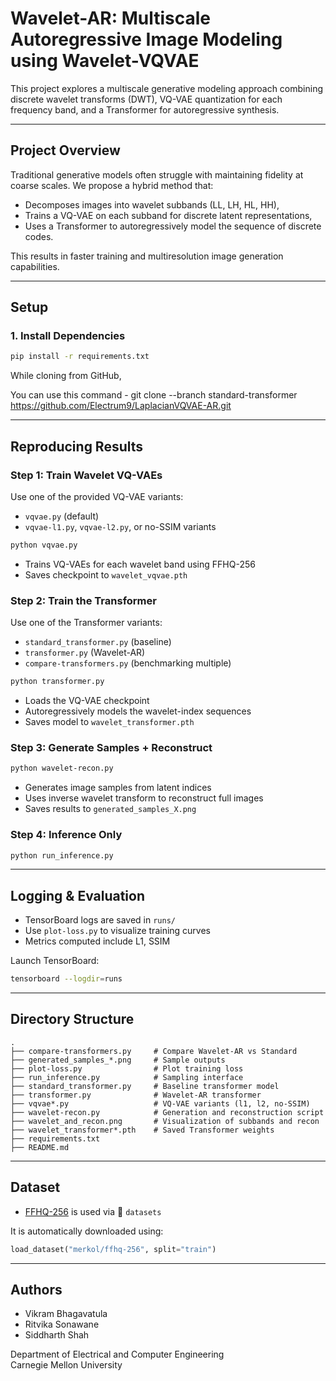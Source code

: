 # Wavelet-AR: Multiscale Autoregressive Image Modeling using Wavelet-VQVAE

This project explores a multiscale generative modeling approach combining discrete wavelet transforms (DWT), VQ-VAE quantization for each frequency band, and a Transformer for autoregressive synthesis.

---

## Project Overview

Traditional generative models often struggle with maintaining fidelity at coarse scales. We propose a hybrid method that:

- Decomposes images into wavelet subbands (LL, LH, HL, HH),
- Trains a VQ-VAE on each subband for discrete latent representations,
- Uses a Transformer to autoregressively model the sequence of discrete codes.

This results in faster training and multiresolution image generation capabilities.

---

## Setup

### 1. Install Dependencies

```bash
pip install -r requirements.txt
```

While cloning from GitHub, 

You can use this command - git clone --branch standard-transformer https://github.com/Electrum9/LaplacianVQVAE-AR.git

---

## Reproducing Results

### Step 1: Train Wavelet VQ-VAEs

Use one of the provided VQ-VAE variants:
- `vqvae.py` (default)
- `vqvae-l1.py`, `vqvae-l2.py`, or no-SSIM variants

```bash
python vqvae.py
```

- Trains VQ-VAEs for each wavelet band using FFHQ-256
- Saves checkpoint to `wavelet_vqvae.pth`

### Step 2: Train the Transformer

Use one of the Transformer variants:
- `standard_transformer.py` (baseline)
- `transformer.py` (Wavelet-AR)
- `compare-transformers.py` (benchmarking multiple)

```bash
python transformer.py
```

- Loads the VQ-VAE checkpoint
- Autoregressively models the wavelet-index sequences
- Saves model to `wavelet_transformer.pth`

### Step 3: Generate Samples + Reconstruct

```bash
python wavelet-recon.py
```

- Generates image samples from latent indices
- Uses inverse wavelet transform to reconstruct full images
- Saves results to `generated_samples_X.png`

### Step 4: Inference Only

```bash
python run_inference.py
```

---

## Logging & Evaluation

- TensorBoard logs are saved in `runs/`
- Use `plot-loss.py` to visualize training curves
- Metrics computed include L1, SSIM

Launch TensorBoard:
```bash
tensorboard --logdir=runs
```

---

## Directory Structure

```
.
├── compare-transformers.py     # Compare Wavelet-AR vs Standard
├── generated_samples_*.png     # Sample outputs
├── plot-loss.py                # Plot training loss
├── run_inference.py            # Sampling interface
├── standard_transformer.py     # Baseline transformer model
├── transformer.py              # Wavelet-AR transformer
├── vqvae*.py                   # VQ-VAE variants (l1, l2, no-SSIM)
├── wavelet-recon.py            # Generation and reconstruction script
├── wavelet_and_recon.png       # Visualization of subbands and recon
├── wavelet_transformer*.pth    # Saved Transformer weights
├── requirements.txt
├── README.md
```

---

## Dataset

- [FFHQ-256](https://huggingface.co/datasets/merkol/ffhq-256) is used via 🤗 `datasets`

It is automatically downloaded using:

```python
load_dataset("merkol/ffhq-256", split="train")
```

---

## Authors

- Vikram Bhagavatula
- Ritvika Sonawane
- Siddharth Shah

Department of Electrical and Computer Engineering  
Carnegie Mellon University
